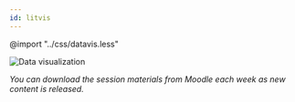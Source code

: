 ```yaml
---
id: litvis
---
```


@import "../css/datavis.less"

![Data visualization](images/banner.jpg)

_You can download the session materials from Moodle each week as new content is released._

